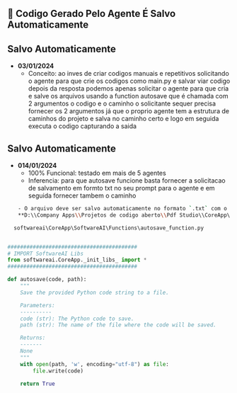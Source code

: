 ## 📖 Codigo Gerado Pelo Agente É Salvo Automaticamente
## **Salvo Automaticamente** 
- **03/01/2024**  
  - Conceito: ao inves de criar codigos manuais e repetitivos solicitando o agente para que crie os codigos como main.py e salvar viar codigo depois da resposta podemos apenas solicitar o agente para que cria e salve os arquivos usando a function autosave que é chamada com 2 argumentos o codigo e o caminho o solicitante sequer precisa fornecer os 2 argumentos já que o proprio agente tem a estrutura de caminhos do projeto e salva no caminho certo e logo em seguida executa o codigo capturando a saida 

## **Salvo Automaticamente** 
- **014/01/2024**  
  - 100% Funcional: testado em mais de 5 agentes
  - Inferencia: para que autosave funcione basta fornecer a solicitacao de salvamento em formto txt no seu prompt para o agente e em seguida fornecer tambem o caminho
  ```bash
  - O arquivo deve ser salvo automaticamente no formato `.txt` com o nome baseado no conteúdo:  
  **D:\\Company Apps\\Projetos de codigo aberto\\Pdf Studio\\CoreApp\\Qprocess\\roadmap\\{self.Name}.txt**  
  ```

```bash
  softwareai\CoreApp\SoftwareAI\Functions\autosave_function.py
```
```python

#########################################
# IMPORT SoftwareAI Libs 
from softwareai.CoreApp._init_libs_ import *
#########################################

def autosave(code, path):
    """
    Save the provided Python code string to a file.

    Parameters:
    ----------
    code (str): The Python code to save.
    path (str): The name of the file where the code will be saved.

    Returns:
    -------
    None
    """
    with open(path, 'w', encoding="utf-8") as file:
        file.write(code)

    return True


```